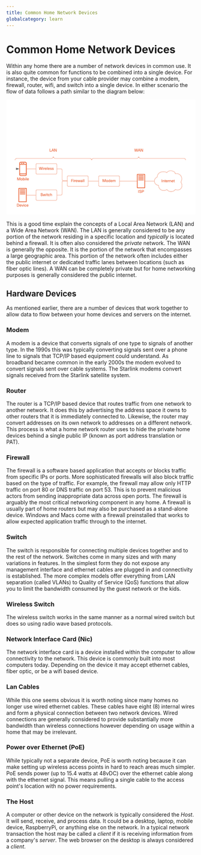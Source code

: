 ```yaml
---
title: Common Home Network Devices
globalcategory: learn
---
```


# Common Home Network Devices

Within any home there are a number of network devices in common use. It is also quite common for functions to be combined into a single device. For instance, the device from your cable provider may combine a modem, firewall, router, wifi, and switch into a single device. In either scenario the flow of data follows a path similar to the diagram below:

![Network hardware](media/network-hardware.png)

This is a good time explain the concepts of a Local Area Network (LAN) and a Wide Area Network (WAN). The LAN is generally considered to be any portion of the network residing in a specific location and *typically* is located behind a firewall. It is often also considered the *private* network. The WAN is generally the opposite. It is the portion of the network that encompasses a large geographic area. This portion of the network often includes either the public internet or dedicated traffic lanes between locations (such as fiber optic lines). A WAN can be completely private but for home networking purposes is generally considered the public internet.

## Hardware Devices

As mentioned earlier, there are a number of devices that work together to allow data to flow between your home devices and servers on the internet.

### Modem

A modem is a device that converts signals of one type to signals of another type. In the 1990s this was typically converting signals sent over a phone line to signals that TCP/IP based equipment could understand. As broadband became common in the early 2000s the modem evolved to convert signals sent over cable systems. The Starlink modems convert signals received from the Starlink satellite system.

### Router

The router is a TCP/IP based device that routes traffic from one network to another network. It does this by advertising the address space it owns to other routers that it is immediately connected to. Likewise, the router may convert addresses on its own network to addresses on a different network. This process is what a home network router uses to hide the private home devices behind a single public IP (known as port address translation or PAT).

### Firewall

The firewall is a software based application that accepts or blocks traffic from specific IPs or ports. More sophisticated firewalls will also block traffic based on the type of traffic. For example, the firewall may allow only HTTP traffic on port 80 or DNS traffic on port 53. This is to prevent malicious actors from sending inappropriate data across open ports. The firewall is arguably the most critical networking component in any home. A firewall is usually part of home routers but may also be purchased as a stand-alone device. Windows and Macs come with a firewall preinstalled that works to allow expected application traffic through to the internet.

### Switch

The switch is responsible for connecting multiple devices together and to the rest of the network. Switches come in many sizes and with many variations in features. In the simplest form they do not expose any management interface and ethernet cables are plugged in and connectivity is established. The more complex models offer everything from LAN separation (called VLANs) to Quality of Service (QoS) functions that allow you to limit the bandwidth consumed by the guest network or the kids.

### Wireless Switch

The wireless switch works in the same manner as a normal wired switch but does so using radio wave based protocols. 

### Network Interface Card (Nic)

The network interface card is a device installed within the computer to allow connectivity to the network. This device is commonly built into most computers today. Depending on the device it may accept ethernet cables, fiber optic, or be a wifi based device.

### Lan Cables

While this one seems obvious it is worth noting since many homes no longer use wired ethernet cables. These cables have eight (8) internal wires and form a physical connection between two network devices. Wired connections are generally considered to provide substantially more bandwidth than wireless connections however depending on usage within a home that may be irrelevant.

### Power over Ethernet (PoE)

While typically not a separate device, PoE is worth noting because it can make setting up wireless access points in hard to reach areas much simpler. PoE sends power (up to 15.4 watts at 48vDC) over the ethernet cable along with the ethernet signal. This means pulling a single cable to the access point's location with no power requirements.

### The Host

A computer or other device on the network is typically considered the *Host*. It will send, receive, and process data. It could be a desktop, laptop, mobile device, RaspberryPi, or anything else on the network. In a typical network transaction the host may be called a *client* if it is receiving information from a company's *server*. The web browser on the desktop is always considered a *client*.
